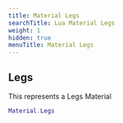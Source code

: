 ```yaml
---
title: Material Legs
searchTitle: Lua Material Legs
weight: 1
hidden: true
menuTitle: Material Legs
---
```

## Legs

This represents a Legs Material
```lua
Material.Legs
```